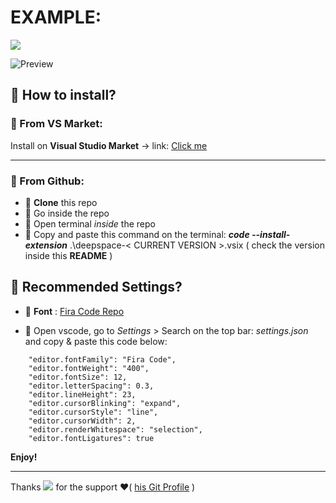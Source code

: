 
# EXAMPLE:

![](https://img.shields.io/github/package-json/v/twopill/deepSpace-vscodetheme?color=A2D3C2&style=for-the-badge)

![Preview](https://raw.githubusercontent.com/twopill/deepSpace-vscodetheme/main/example-theme.jpg)

## 📌  How to install?


### 📍 From VS Market:

Install on **Visual Studio Market** -> link: <a href="https://marketplace.visualstudio.com/items?itemName=twopill.deepspace">Click me</a> 

----------------------------------------------------
### 📌 From Github: 

* 📍 **Clone** this repo 
* 📍 Go inside the repo 
* 📍 Open terminal _inside_ the repo 
* 📍 Copy and paste this command on the terminal: ***code --install-extension*** .\deepspace-< CURRENT VERSION >.vsix ( check the version inside this **README** ) 

## 📌 Recommended Settings?

* 📍 **Font** :  <a href="https://github.com/tonsky/FiraCode">Fira Code Repo</a>

* 📍 Open vscode, go to _Settings_ > Search on the top bar: _settings.json_ and copy & paste this code below:
```
    "editor.fontFamily": "Fira Code",
    "editor.fontWeight": "400",
    "editor.fontSize": 12,
    "editor.letterSpacing": 0.3,
    "editor.lineHeight": 23,
    "editor.cursorBlinking": "expand",
    "editor.cursorStyle": "line",
    "editor.cursorWidth": 2,
    "editor.renderWhitespace": "selection",
    "editor.fontLigatures": true
```

**Enjoy!**

----------------------------------------------------

Thanks ![](https://img.shields.io/github/followers/MattiaCintura?label=Mattia%20Cintura&style=social) for the support ❤️( <a href="https://github.com/MattiaCintura"> his Git Profile</a> )  
